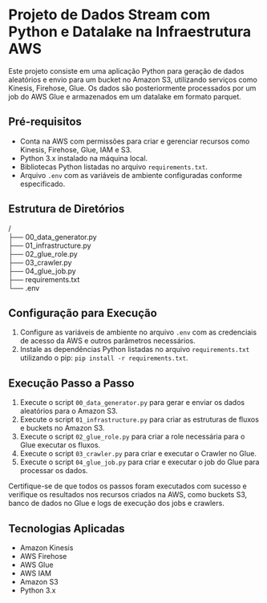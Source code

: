 # Projeto de Dados Stream com Python e Datalake na Infraestrutura AWS

Este projeto consiste em uma aplicação Python para geração de dados aleatórios e envio para um bucket no Amazon S3, utilizando serviços como Kinesis, Firehose, Glue. Os dados são posteriormente processados por um job do AWS Glue e armazenados em um datalake em formato parquet.

## Pré-requisitos

- Conta na AWS com permissões para criar e gerenciar recursos como Kinesis, Firehose, Glue, IAM e S3.
- Python 3.x instalado na máquina local.
- Bibliotecas Python listadas no arquivo `requirements.txt`.
- Arquivo `.env` com as variáveis de ambiente configuradas conforme especificado.

## Estrutura de Diretórios

/  
├── 00_data_generator.py  
├── 01_infrastructure.py  
├── 02_glue_role.py  
├── 03_crawler.py  
├── 04_glue_job.py  
├── requirements.txt  
└── .env  


## Configuração para Execução

1. Configure as variáveis de ambiente no arquivo `.env` com as credenciais de acesso da AWS e outros parâmetros necessários.
2. Instale as dependências Python listadas no arquivo `requirements.txt` utilizando o pip: `pip install -r requirements.txt`.

## Execução Passo a Passo

1. Execute o script `00_data_generator.py` para gerar e enviar os dados aleatórios para o Amazon S3.
2. Execute o script `01_infrastructure.py` para criar as estruturas de fluxos e buckets no Amazon S3.
3. Execute o script `02_glue_role.py` para criar a role necessária para o Glue executar os fluxos.
4. Execute o script `03_crawler.py` para criar e executar o Crawler no Glue.
5. Execute o script `04_glue_job.py` para criar e executar o job do Glue para processar os dados.

Certifique-se de que todos os passos foram executados com sucesso e verifique os resultados nos recursos criados na AWS, como buckets S3, banco de dados no Glue e logs de execução dos jobs e crawlers.

## Tecnologias Aplicadas

- Amazon Kinesis
- AWS Firehose
- AWS Glue
- AWS IAM
- Amazon S3
- Python 3.x
